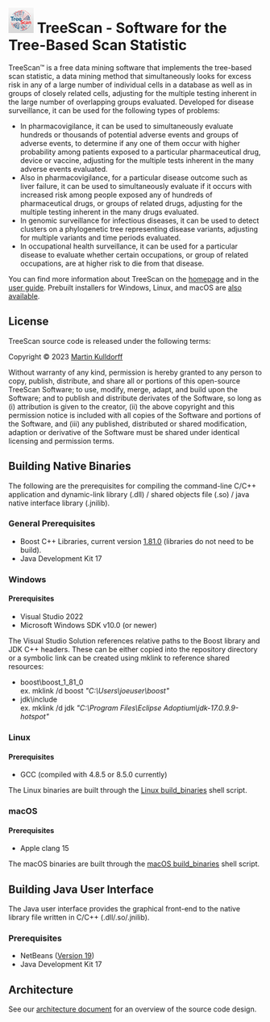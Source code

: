 <img src="installers/resources/TreeScan.gif" alt="drawing" width="50"/> TreeScan - Software for the Tree-Based Scan Statistic
====
TreeScan™ is a free data mining software that implements the tree-based scan statistic, a data mining method that simultaneously looks for excess risk in any of a large number of individual cells in a database as well as in groups of closely related cells, adjusting for the multiple testing inherent in the large number of overlapping groups evaluated. Developed for disease surveillance, it can be used for the following types of problems:

-   In pharmacovigilance, it can be used to simultaneously evaluate hundreds or thousands of potential adverse events and groups of adverse events, to determine if any one of them occur with higher probability among patients exposed to a particular pharmaceutical drug, device or vaccine, adjusting for the multiple tests inherent in the many adverse events evaluated.
-   Also in pharmacovigilance, for a particular disease outcome such as liver failure, it can be used to simultaneously evaluate if it occurs with increased risk among people exposed any of hundreds of pharmaceutical drugs, or groups of related drugs, adjusting for the multiple testing inherent in the many drugs evaluated.
-   In genomic surveillance for infectious diseases, it can be used to detect clusters on a phylogenetic tree representing disease variants, adjusting for multiple variants and time periods evaluated.
-   In occupational health surveillance, it can be used for a particular disease to evaluate whether certain occupations, or group of related occupations, are at higher risk to die from that disease.

You can find more information about TreeScan on the <a target="_blank" href="https://www.treescan.org/">homepage</a> and in the <a target="_blank" href="https://www.treescan.org/cgi-bin/treescan/register.pl/treescan.v2.1.userguide.pdf?todo=process_userguide_download">user guide</a>. Prebuilt installers for Windows, Linux, and macOS are <a target="_blank" href="https://www.treescan.org/download.html">also available</a>.


License
-------

TreeScan source code is released under the following terms:

Copyright &copy; 2023 [Martin Kulldorff](mailto:kulldorff@treescan.org)

Without warranty of any kind, permission is hereby granted to any person to copy, publish, distribute, and share all or portions of this open-source TreeScan Software; to use, modify, merge, adapt, and build upon the Software; and to publish and distribute derivates of the Software, so long as (i) attribution is given to the creator, (ii) the above copyright and this permission notice is included with all copies of the Software and portions of the Software, and (iii) any published, distributed or shared modification, adaption or derivative of the Software must be shared under identical licensing and permission terms.

Building Native Binaries
-----------
The following are the prerequisites for compiling the command-line C/C++ application and dynamic-link library (.dll) / shared objects file (.so) / java native interface library (.jnilib). 
### General Prerequisites
- Boost C++ Libraries, current version <a target="_blank" href="https://www.boost.org/users/history/version_1_81_0.html">1.81.0</a> (libraries do not need to be build).
- Java Development Kit 17
### Windows
#### Prerequisites
- Visual Studio 2022
- Microsoft Windows SDK v10.0 (or newer)

The Visual Studio Solution references relative paths to the Boost library and JDK C++ headers. These can be either copied into the repository directory or a symbolic link can be created using mklink to reference shared resources:
- boost\boost_1_81_0\
 ex. mklink /d boost *"C:\Users\joeuser\boost"*
- jdk\include\
  ex. mklink /d jdk *"C:\Program Files\Eclipse Adoptium\jdk-17.0.9.9-hotspot"*
### Linux
#### Prerequisites
- GCC (compiled with 4.8.5 or 8.5.0 currently)

The Linux binaries are built through the [Linux build_binaries](scripts/linux/build_binaries) shell script.
### macOS
#### Prerequisites
- Apple clang 15

The macOS binaries are built through the [macOS build_binaries](scripts/mac/build_binaries) shell script.

Building Java User Interface
-----------
The Java user interface provides the graphical front-end to the native library file written in C/C++ (.dll/.so/.jnilib).
### Prerequisites
- NetBeans (<a target="_blank" href="https://netbeans.apache.org/">Version 19</a>)
- Java Development Kit 17

Architecture
-----------
See our [architecture document](architectural.md) for an overview of the source code design.
